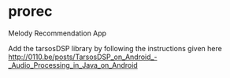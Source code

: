 # prorec
Melody Recommendation App


Add the tarsosDSP library by following the instructions given here
http://0110.be/posts/TarsosDSP_on_Android_-_Audio_Processing_in_Java_on_Android
